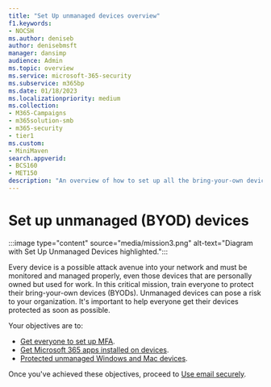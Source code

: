 ```yaml
---
title: "Set Up unmanaged devices overview"
f1.keywords:
- NOCSH
ms.author: deniseb
author: denisebmsft
manager: dansimp
audience: Admin
ms.topic: overview
ms.service: microsoft-365-security
ms.subservice: m365bp
ms.date: 01/18/2023
ms.localizationpriority: medium
ms.collection: 
- M365-Campaigns
- m365solution-smb
- m365-security
- tier1
ms.custom:
- MiniMaven
search.appverid:
- BCS160
- MET150
description: "An overview of how to set up all the bring-your-own devices (BYOD) with protection against cyberattacks and other malicious threats and vulnerabilities."
---
```


# Set up unmanaged (BYOD) devices

:::image type="content" source="media/mission3.png" alt-text="Diagram with Set Up Unmanaged Devices highlighted.":::

Every device is a possible attack avenue into your network and must be monitored and managed properly, even those devices that are personally owned but used for work. In this critical mission, train everyone to protect their bring-your-own devices (BYODs). Unmanaged devices can pose a risk to your organization. It's important to help everyone get their devices protected as soon as possible.

Your objectives are to:

- [Get everyone to set up MFA](m365bp-multifactor-authentication.md).
- [Get Microsoft 365 apps installed on devices](m365bp-install-office-apps.md).
- [Protected unmanaged Windows and Mac devices](m365bp-protect-pcs-macs.md).

Once you've achieved these objectives, proceed to [Use email securely](m365bp-protect-email-overview.md).
